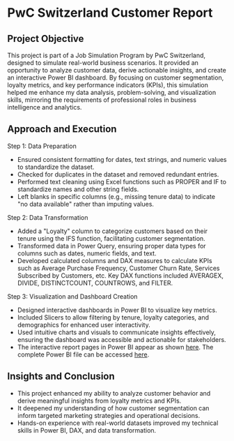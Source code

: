 # PwC Switzerland Customer Report
## Project Objective
This project is part of a Job Simulation Program by PwC Switzerland, designed to simulate real-world business scenarios. It provided an opportunity to analyze customer data, derive actionable insights, and create an interactive Power BI dashboard. By focusing on customer segmentation, loyalty metrics, and key performance indicators (KPIs), this simulation helped me enhance my data analysis, problem-solving, and visualization skills, mirroring the requirements of professional roles in business intelligence and analytics. 

## Approach and Execution
Step 1: Data Preparation
- Ensured consistent formatting for dates, text strings, and numeric values to standardize the dataset.
- Checked for duplicates in the dataset and removed redundant entries.
- Performed text cleaning using Excel functions such as PROPER and IF to standardize names and other string fields.
- Left blanks in specific columns (e.g., missing tenure data) to indicate "no data available" rather than imputing values.

Step 2: Data Transformation
- Added a "Loyalty" column to categorize customers based on their tenure using the IFS function, facilitating customer segmentation.
- Transformed data in Power Query, ensuring proper data types for columns such as dates, numeric fields, and text.
- Developed calculated columns and DAX measures to calculate KPIs such as Average Purchase Frequency, Customer Churn Rate, Services Subscribed by Customers, etc. Key DAX functions included AVERAGEX, DIVIDE, DISTINCTCOUNT, COUNTROWS, and FILTER.

Step 3: Visualization and Dashboard Creation
- Designed interactive dashboards in Power BI to visualize key metrics.
- Included Slicers to allow filtering by tenure, loyalty categories, and demographics for enhanced user interactivity.
- Used intuitive charts and visuals to communicate insights effectively, ensuring the dashboard was accessible and actionable for stakeholders.
- The interactive report pages in Power BI appear as shown <a href="https://github.com/DennyMandaka/PwC-Switzerland-Customer-Report/blob/main/PwC%20Customer%20Report.png">here</a>. The complete Power BI file can be accessed <a href="https://github.com/DennyMandaka/PwC-Switzerland-Customer-Report/blob/main/PwC%20Customer%20Report.pbix">here</a>.

## Insights and Conclusion
- This project enhanced my ability to analyze customer behavior and derive meaningful insights from loyalty metrics and KPIs.
- It deepened my understanding of how customer segmentation can inform targeted marketing strategies and operational decisions.
- Hands-on experience with real-world datasets improved my technical skills in Power BI, DAX, and data transformation.
